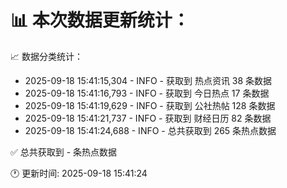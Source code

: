 📊 本次数据更新统计：
==========================

📈 数据分类统计：
- 2025-09-18 15:41:15,304 - INFO - 获取到 热点资讯 38 条数据
- 2025-09-18 15:41:16,793 - INFO - 获取到 今日热点 17 条数据
- 2025-09-18 15:41:19,629 - INFO - 获取到 公社热帖 128 条数据
- 2025-09-18 15:41:21,737 - INFO - 获取到 财经日历 82 条数据
- 2025-09-18 15:41:24,688 - INFO - 总共获取到 265 条热点数据

✅ 总共获取到 - 条热点数据

🕐 更新时间: 2025-09-18 15:41:24
